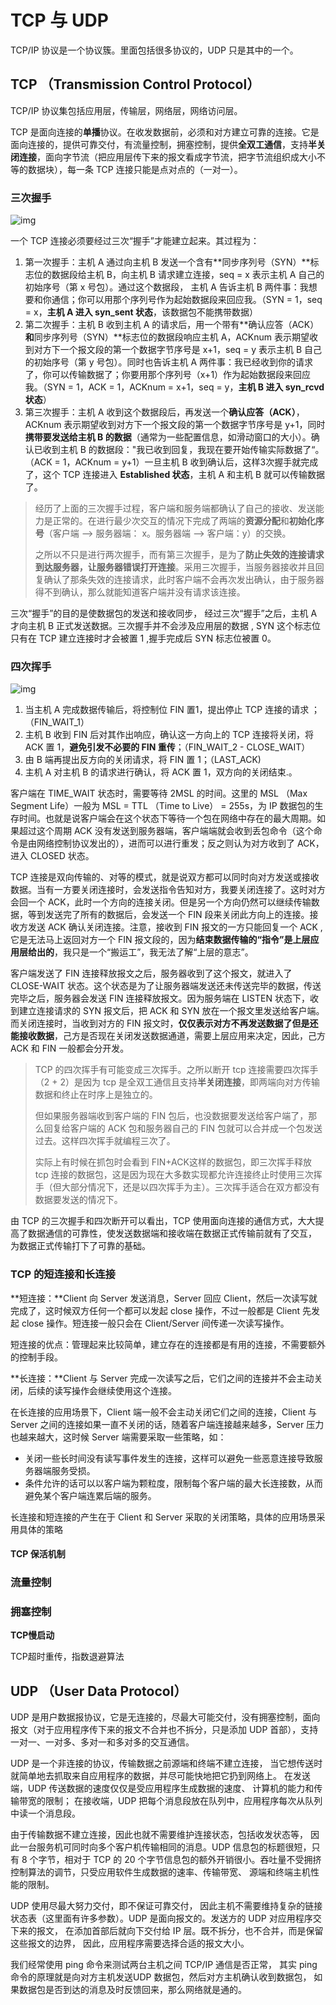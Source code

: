 # TCP 与 UDP

TCP/IP 协议是一个协议簇。里面包括很多协议的，UDP 只是其中的一个。



## TCP （Transmission Control Protocol）

TCP/IP 协议集包括应用层，传输层，网络层，网络访问层。 

TCP 是面向连接的**单播**协议。在收发数据前，必须和对方建立可靠的连接。它是面向连接的，提供可靠交付，有流量控制，拥塞控制，提供**全双工通信**，支持**半关闭连接**，面向字节流（把应用层传下来的报文看成字节流，把字节流组织成大小不等的数据块），每一条 TCP 连接只能是点对点的（一对一）。



### 三次握手

![img](https://pic4.zhimg.com/80/v2-0673bbc84fe4440aed9d1dadc67ae79b_720w.jpg)

一个 TCP 连接必须要经过三次“握手”才能建立起来。其过程为：

1. 第一次握手：主机 A 通过向主机 B 发送一个含有**同步序列号（SYN）**标志位的数据段给主机 B，向主机 B 请求建立连接，seq = x 表示主机 A 自己的初始序号（第 x 号包）。通过这个数据段， 主机 A 告诉主机 B 两件事：我想要和你通信；你可以用那个序列号作为起始数据段来回应我。（SYN = 1，seq = x，**主机 A 进入 syn_sent 状态**，该数据包不能携带数据）
2. 第二次握手：主机 B 收到主机 A 的请求后，用一个带有**确认应答（ACK）**和**同步序列号（SYN）**标志位的数据段响应主机 A，ACKnum 表示期望收到对方下一个报文段的第一个数据字节序号是 x+1，seq = y 表示主机 B 自己的初始序号（第 y 号包）。同时也告诉主机 A 两件事：我已经收到你的请求了，你可以传输数据了；你要用那个序列号（x+1）作为起始数据段来回应我。（SYN = 1，ACK = 1，ACKnum = x+1，seq = y，**主机 B 进入 syn_rcvd 状态**）
3. 第三次握手：主机 A 收到这个数据段后，再发送一个**确认应答（ACK）**，ACKnum 表示期望收到对方下一个报文段的第一个数据字节序号是 y+1，同时**携带要发送给主机 B 的数据**（通常为一些配置信息，如滑动窗口的大小）。确认已收到主机 B 的数据段："我已收到回复，我现在要开始传输实际数据了“。（ACK = 1，ACKnum = y+1）一旦主机 B 收到确认后，这样3次握手就完成了，这个 TCP 连接进入 **Established 状态**，主机 A 和主机 B 就可以传输数据了。

> 经历了上面的三次握手过程，客户端和服务端都确认了自己的接收、发送能力是正常的。在进行最少次交互的情况下完成了两端的**资源分配**和**初始化序号**（客户端 --> 服务器端： x。服务器端 --> 客户端：y）的交换。
>
> 
>
> 之所以不只是进行两次握手，而有第三次握手，是为了**防止失效的连接请求到达服务器，让服务器错误打开连接**。采用三次握手，当服务器接收并且回复确认了那条失效的连接请求，此时客户端不会再次发出确认，由于服务器得不到确认，那么就能知道客户端并没有请求该连接。



三次“握手”的目的是使数据包的发送和接收同步， 经过三次“握手”之后，主机 A 才向主机 B 正式发送数据。三次握手并不会涉及应用层的数据 , SYN 这个标志位只有在 TCP 建立连接时才会被置 1 ,握手完成后 SYN 标志位被置 0。



### 四次挥手

![img](https://pic2.zhimg.com/80/v2-8bf6f231cdd87b2613554f54424e8201_720w.jpg)

1. 当主机 A 完成数据传输后，将控制位 FIN 置1，提出停止 TCP 连接的请求 ；（FIN_WAIT_1）
2. 主机 B 收到 FIN 后对其作出响应，确认这一方向上的 TCP 连接将关闭，将 ACK 置 1，**避免引发不必要的 FIN 重传**；（FIN_WAIT_2 - CLOSE_WAIT）
3. 由 B 端再提出反方向的关闭请求，将 FIN 置 1；（LAST_ACK)
4. 主机 A 对主机 B 的请求进行确认，将 ACK 置 1，双方向的关闭结束.。



客户端在 TIME_WAIT 状态时，需要等待 2MSL 的时间。这里的 MSL （Max Segment Life）一般为 MSL = TTL （Time to Live） = 255s，为 IP 数据包的生存时间。也就是说客户端会在这个状态下等待一个包在网络中存在的最大周期。如果超过这个周期 ACK 没有发送到服务器端，客户端端就会收到丢包命令（这个命令是由网络控制协议发出的），进而可以进行重发；反之则认为对方收到了 ACK，进入 CLOSED 状态。



TCP 连接是双向传输的、对等的模式，就是说双方都可以同时向对方发送或接收数据。当有一方要关闭连接时，会发送指令告知对方，我要关闭连接了。这时对方会回一个 ACK，此时一个方向的连接关闭。但是另一个方向仍然可以继续传输数据，等到发送完了所有的数据后，会发送一个 FIN 段来关闭此方向上的连接。接收方发送 ACK 确认关闭连接。注意，接收到 FIN 报文的一方只能回复一个 ACK , 它是无法马上返回对方一个 FIN 报文段的，因为**结束数据传输的“指令”是上层应用层给出的**，我只是一个“搬运工”，我无法了解“上层的意志”。

客户端发送了 FIN 连接释放报文之后，服务器收到了这个报文，就进入了 CLOSE-WAIT 状态。这个状态是为了让服务器端发送还未传送完毕的数据，传送完毕之后，服务器会发送 FIN 连接释放报文。因为服务端在 LISTEN 状态下，收到建立连接请求的 SYN 报文后，把 ACK 和 SYN 放在一个报文里发送给客户端。而关闭连接时，当收到对方的 FIN 报文时，**仅仅表示对方不再发送数据了但是还能接收数据**，己方是否现在关闭发送数据通道，需要上层应用来决定，因此，己方 ACK 和 FIN 一般都会分开发。



> TCP 的四次挥手有可能变成三次挥手。之所以断开 tcp 连接需要四次挥手（2 + 2）是因为 tcp 是全双工通信且支持**半关闭连接**，即两端向对方传输数据和终止在时序上是独立的。
>
> 但如果服务器端收到客户端的 FIN 包后，也没数据要发送给客户端了，那么回复给客户端的 ACK 包和服务器自己的 FIN 包就可以合并成一个包发送过去。这样四次挥手就编程三次了。
>
> 实际上有时候在抓包时会看到 FIN+ACK这样的数据包，即三次挥手释放 tcp 连接的数据包，这是因为现在大多数实现都允许连接终止时使用三次挥手（但大部分情况下，还是以四次挥手为主）。三次挥手适合在双方都没有数据要发送的情况下。



由 TCP 的三次握手和四次断开可以看出，TCP 使用面向连接的通信方式，大大提高了数据通信的可靠性，使发送数据端和接收端在数据正式传输前就有了交互， 为数据正式传输打下了可靠的基础。







### TCP 的短连接和长连接

**短连接：**Client 向 Server 发送消息，Server 回应 Client，然后一次读写就完成了，这时候双方任何一个都可以发起 close 操作，不过一般都是 Client 先发起 close 操作。短连接一般只会在 Client/Server 间传递一次读写操作。

短连接的优点：管理起来比较简单，建立存在的连接都是有用的连接，不需要额外的控制手段。



**长连接：**Client 与 Server 完成一次读写之后，它们之间的连接并不会主动关闭，后续的读写操作会继续使用这个连接。

在长连接的应用场景下，Client 端一般不会主动关闭它们之间的连接，Client 与 Server 之间的连接如果一直不关闭的话，随着客户端连接越来越多，Server 压力也越来越大，这时候 Server 端需要采取一些策略，如：

* 关闭一些长时间没有读写事件发生的连接，这样可以避免一些恶意连接导致服务器端服务受损。
* 条件允许的话可以以客户端为颗粒度，限制每个客户端的最大长连接数，从而避免某个客户端连累后端的服务。

长连接和短连接的产生在于 Client 和 Server 采取的关闭策略，具体的应用场景采用具体的策略

#### TCP 保活机制









### 流量控制









### 拥塞控制

**TCP慢启动**

TCP超时重传，指数退避算法









## UDP （User Data Protocol）

UDP 是用户数据报协议，它是无连接的，尽最大可能交付，没有拥塞控制，面向报文（对于应用程序传下来的报文不合并也不拆分，只是添加 UDP 首部），支持一对一、一对多、多对一和多对多的交互通信。

UDP 是一个非连接的协议，传输数据之前源端和终端不建立连接， 当它想传送时就简单地去抓取来自应用程序的数据，并尽可能快地把它扔到网络上。 在发送端，UDP 传送数据的速度仅仅是受应用程序生成数据的速度、 计算机的能力和传输带宽的限制； 在接收端，UDP 把每个消息段放在队列中，应用程序每次从队列中读一个消息段。

由于传输数据不建立连接，因此也就不需要维护连接状态，包括收发状态等， 因此一台服务机可同时向多个客户机传输相同的消息。UDP 信息包的标题很短，只有 8 个字节，相对于 TCP 的 20 个字节信息包的额外开销很小。吞吐量不受拥挤控制算法的调节，只受应用软件生成数据的速率、传输带宽、 源端和终端主机性能的限制。

UDP 使用尽最大努力交付，即不保证可靠交付， 因此主机不需要维持复杂的链接状态表（这里面有许多参数）。UDP 是面向报文的。发送方的 UDP 对应用程序交下来的报文， 在添加首部后就向下交付给 IP 层。既不拆分，也不合并，而是保留这些报文的边界， 因此，应用程序需要选择合适的报文大小。

我们经常使用 ping 命令来测试两台主机之间 TCP/IP 通信是否正常， 其实 ping 命令的原理就是向对方主机发送UDP 数据包，然后对方主机确认收到数据包， 如果数据包是否到达的消息及时反馈回来，那么网络就是通的。



